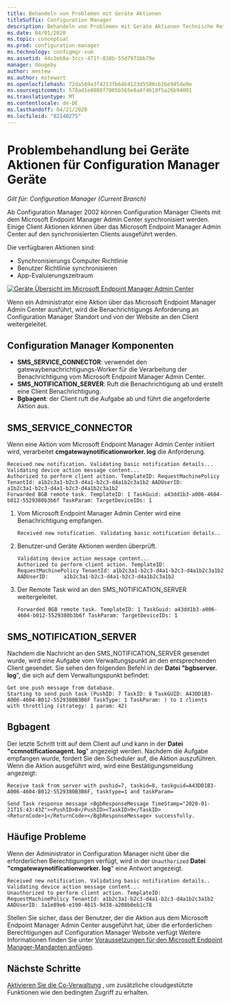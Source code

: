 ```yaml
---
title: Behandeln von Problemen mit Geräte Aktionen
titleSuffix: Configuration Manager
description: Behandeln von Problemen mit Geräte Aktionen Technische Referenz für Configuration Manager
ms.date: 04/01/2020
ms.topic: conceptual
ms.prod: configuration-manager
ms.technology: configmgr-sum
ms.assetid: 44c2eb8a-3ccc-471f-838b-55d7971bb79e
manager: dougeby
author: mestew
ms.author: mstewart
ms.openlocfilehash: 72da589a3f4213fb64b4123d5580cb1be945de0e
ms.sourcegitcommit: 578ad1e8088f7065b565e8a4f4619f5a26b94001
ms.translationtype: MT
ms.contentlocale: de-DE
ms.lasthandoff: 04/21/2020
ms.locfileid: "82140275"
---
```

# <a name="troubleshooting-device-actions-for-configuration-manager-devices"></a>Problembehandlung bei Geräte Aktionen für Configuration Manager Geräte

*Gilt für: Configuration Manager (Current Branch)*

Ab Configuration Manager 2002 können Configuration Manager Clients mit dem Microsoft Endpoint Manager Admin Center synchronisiert werden. Einige Client Aktionen können über das Microsoft Endpoint Manager Admin Center auf den synchronisierten Clients ausgeführt werden.

Die verfügbaren Aktionen sind:
- Synchronisierungs Computer Richtlinie
- Benutzer Richtlinie synchronisieren
- App-Evaluierungszeitraum


[![Geräte Übersicht im Microsoft Endpoint Manager Admin Center](./media/3555758-device-overview-actions.png)](./media/3555758-device-overview-actions.png#lightbox)
  
Wenn ein Administrator eine Aktion über das Microsoft Endpoint Manager Admin Center ausführt, wird die Benachrichtigungs Anforderung an Configuration Manager Standort und von der Website an den Client weitergeleitet.

## <a name="configuration-manager-components"></a>Configuration Manager Komponenten

- **SMS_SERVICE_CONNECTOR**: verwendet den gatewaybenachrichtigungs-Worker für die Verarbeitung der Benachrichtigung vom Microsoft Endpoint Manager Admin Center.
- **SMS_NOTIFICATION_SERVER**: Ruft die Benachrichtigung ab und erstellt eine Client Benachrichtigung.
- **Bgbagent**: der Client ruft die Aufgabe ab und führt die angeforderte Aktion aus.

## <a name="sms_service_connector"></a>SMS_SERVICE_CONNECTOR

Wenn eine Aktion vom Microsoft Endpoint Manager Admin Center initiiert wird, verarbeitet **cmgatewaynotificationworker. log** die Anforderung.  

```text
Received new notification. Validating basic notification details...
Validating device action message content...
Authorized to perform client action. TemplateID: RequestMachinePolicy TenantId: a1b2c3a1-b2c3-d4a1-b2c3-d4a1b2c3a1b2 AADUserID:     a1b2c3a1-b2c3-d4a1-b2c3-d4a1b2c3a1b2
Forwarded BGB remote task. TemplateID: 1 TaskGuid: a43dd1b3-a006-4604-b012-5529380b3b6f TaskParam: TargetDeviceIDs: 1  
```
 
1. Vom Microsoft Endpoint Manager Admin Center wird eine Benachrichtigung empfangen.

   ```text
   Received new notification. Validating basic notification details..
   ```

1. Benutzer-und Geräte Aktionen werden überprüft.

   ```text
   Validating device action message content... 
   Authorized to perform client action. TemplateID: RequestMachinePolicy TenantId: a1b2c3a1-b2c3-d4a1-b2c3-d4a1b2c3a1b2 AADUserID:     a1b2c3a1-b2c3-d4a1-b2c3-d4a1b2c3a1b2
   ```

1. Der Remote Task wird an den SMS_NOTIFICATION_SERVER weitergeleitet.

    ```text
   Forwarded BGB remote task. TemplateID: 1 TaskGuid: a43dd1b3-a006-4604-b012-5529380b3b6f TaskParam: TargetDeviceIDs: 1  
    ```


## <a name="sms_notification_server"></a>SMS_NOTIFICATION_SERVER

Nachdem die Nachricht an den SMS_NOTIFICATION_SERVER gesendet wurde, wird eine Aufgabe vom Verwaltungspunkt an den entsprechenden Client gesendet. Sie sehen den folgenden Befehl in der **Datei "bgbserver. log**", die sich auf dem Verwaltungspunkt befindet:

```text
Get one push message from database.
Starting to send push task (PushID: 7 TaskID: 8 TaskGUID: A43DD1B3-A006-4604-B012-5529380B3B6F TaskType: 1 TaskParam: ) to 1 clients  with throttling (strategy: 1 param: 42)
```

## <a name="bgbagent"></a>Bgbagent

Der letzte Schritt tritt auf dem Client auf und kann in der **Datei "ccmnotificationagent. log**" angezeigt werden. Nachdem die Aufgabe empfangen wurde, fordert Sie den Scheduler auf, die Aktion auszuführen. Wenn die Aktion ausgeführt wird, wird eine Bestätigungsmeldung angezeigt:

```text
Receive task from server with pushid=7, taskid=8, taskguid=A43DD1B3-A006-4604-B012-5529380B3B6F, tasktype=1 and taskParam=

Send Task response message <BgbResponseMessage TimeStamp="2020-01-21T15:43:43Z"><PushID>8</PushID><TaskID>9</TaskID><ReturnCode>1</ReturnCode></BgbResponseMessage> successfully.
```

## <a name="common-issues"></a>Häufige Probleme

Wenn der Administrator in Configuration Manager nicht über die erforderlichen Berechtigungen verfügt, wird in der `Unauthorized` **Datei "cmgatewaynotificationworker. log**" eine Antwort angezeigt.

```text
Received new notification. Validating basic notification details..
Validating device action message content...
Unauthorized to perform client action. TemplateID: RequestMachinePolicy TenantId: a1b2c3a1-b2c3-d4a1-b2c3-d4a1b2c3a1b2 AADUserID: 3a1e89e6-e190-4615-9d38-a208b0eb1c78
```  

Stellen Sie sicher, dass der Benutzer, der die Aktion aus dem Microsoft Endpoint Manager Admin Center ausgeführt hat, über die erforderlichen Berechtigungen auf Configuration Manager Website verfügt Weitere Informationen finden Sie unter [Voraussetzungen für den Microsoft Endpoint Manager-Mandanten anfügen](device-sync-actions.md#prerequisites).

## <a name="next-steps"></a>Nächste Schritte

[Aktivieren Sie die Co-Verwaltung](../comanage/overview.md) , um zusätzliche cloudgestützte Funktionen wie den bedingten Zugriff zu erhalten.
